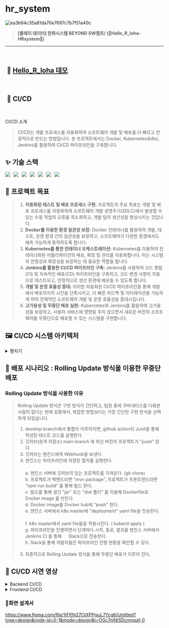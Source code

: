 # hr_system

![ea3b64c35a81da70e7697c7b7f51a40c](https://github.com/kkm4232/be02-pre-Jenkins-practice/assets/149145532/27cbc02e-0c2f-48d9-8acc-53115237b506)




> **[플레이 데이터] 한화시스템 BEYOND SW캠프/ (🔶Hello_R_loha-HRsystem🔶)**
---


<br>

## &nbsp;🌺 [ Hello_R_loha 데모](192.168.0.51)

<br>

## ️️ 📝️ CI/CD

<br>

CI/CD 소개
>CI/CD는 개발 프로세스를 자동화하여 소프트웨어 개발 및 배포를 더 빠르고 안정적으로 만드는 방법입니다. 본 프로젝트에서는 Docker, Kubernetes(k8s), Jenkins를 활용하여 CI/CD 파이프라인을 구축합니다.

## ✨ 기술 스택
<div style="display: flex; gap: 10px; flex-wrap: wrap;">
<img src="https://img.shields.io/badge/GitHub-181717?style=flat&logo=GitHub&logoColor=white&color=black">
<img src="https://img.shields.io/badge/Git-F05032?style=flat&logo=Git&logoColor=white&color=ffa500">
<img src="https://img.shields.io/badge/GitHub%20Actions-2088FF?style=flat&logo=GitHub-Actions&logoColor=white">
<img src="https://img.shields.io/badge/Jenkins-D24939?style=flat&logo=Jenkins&logoColor=white&color=blue">
<img src="https://img.shields.io/badge/Docker-2496ED?style=flat&logo=Docker&logoColor=white">
<img src="https://img.shields.io/badge/Kubernetes-326CE5?style=flat&logo=Kubernetes&logoColor=white">
<img src="https://img.shields.io/badge/Slack-4A154B?style=flat&logo=slack&logoColor=white">
</div>

📌 프로젝트 목표
---
>1. **자동화된 테스트 및 배포 프로세스 구현:** 프로젝트의 주요 목표는 개발 및 배포 프로세스를 자동화하여 소프트웨어 개발 생명주기(SDLC)에서 발생할 수 있는 수동 작업의 오류를 최소화하고, 개발 팀의 생산성을 향상시키는 것입니다.
>2. **Docker를 이용한 환경 일관성 보장:** Docker 컨테이너를 활용하여 개발, 테스트, 운영 환경 간의 일관성을 보장하고, 소프트웨어가 다양한 환경에서도 예측 가능하게 동작하도록 합니다.
>3. **Kubernetes를 통한 컨테이너 오케스트레이션:** Kubernetes를 이용하여 컨테이너화된 어플리케이션의 배포, 확장 및 관리를 자동화합니다. 이는 시스템의 안정성과 확장성을 보장하는 데 중요한 역할을 합니다.
>4. **Jenkins를 활용한 CI/CD 파이프라인 구축:** Jenkins를 사용하여 코드 통합(CI) 및 지속적인 배포(CD) 파이프라인을 구축하고, 코드 변경 사항이 자동으로 테스트되고, 안정적으로 생산 환경에 배포될 수 있도록 합니다.
>5. **개발 및 운영 효율성 증대:** 이러한 자동화된 CI/CD 파이프라인을 통해 개발에서 배포까지의 시간을 단축시키고, 더 빠른 피드백 및 이터레이션을 가능하게 하여 전체적인 소프트웨어 개발 및 운영 효율성을 증대시킵니다.
>6. **고가용성 및 무중단 배포 실현:** Kubernetes와 Jenkins를 활용하여 고가용성을 보장하고, 사용자 서비스에 영향을 주지 않으면서 새로운 버전의 소프트웨어를 무중단으로 배포할 수 있는 시스템을 구현합니다.


## 🖼️ CI/CD 시스템 아키텍처
<details>
<summary>펼치기</summary>
사진 넣을 예정
</details>



## 🔄 배포 시나리오 : Rolling Update 방식을 이용한 무중단 배포

### Rolling Update 방식을 사용한 이유
>Rolling Update 방식은 구현 방식이 간단하고, 팀원 중에 쿠버네티스를 다뤄본 사람이 없다는 현재 상황에서,
복잡한 방법보다는 가장 간단한 구현 방식을 선택하게 되었습니다.


>1. develop branch에서 통합이 이루어지면, github action이 Junit을 통해 작성된 테스트 코드를 실행한다.
>2. 깃허브(원격 저장소) main branch 에 최신 버전의 프로젝트가 "push" 된다.
>3. 깃허브는 젠킨스에게 Webhook을 보낸다.
>4. 젠킨스는 파이프라인에 저장된 절차를 실행한다.
    <br>
 　 <br>a. 젠킨스 서버에 깃허브의 있는 프로젝트를 가져온다. (git clone)
 　 <br>b. 프로젝트가 벡엔드라면 "mvn package", 프로젝트가 프론트엔드라면 "npm run build" 를 통해 빌드 한다.
 　 <br>c. 빌드를 통해 생긴 "jar" 또는 "dist 폴더" 를 이용해 Dockerfile로 Docker image 를 만든다.
 　 <br>d. Docker image를 Docker hub에 "push" 한다.
 　 <br>e. 젠킨스 서버에서 k8s master에 "deployment" yaml file을 전송한다.
 　 <br>f. k8s master에서 yaml file들을 적용시킨다. ( kubectl apply )
 　 <br>g. 파이프라인을 진행하면서 단계마다 시작, 종료, 결과를 젠킨스 서버에서 Jenkins CI 를 통해
     　 Slack으로 전송한다.
 　 <br>h. Slack을 통해 개발자들은 파이프라인 진행 현황을 확인할 수 있다.
    <br><br>
>5. 최종적으로 Rolling Update 방식을 통해 무중단 배포가 이루어 진다.



## 🎥 CI/CD 시연 영상
<details>
<summary>Backend CI/CD</summary>
사진 넣을 예정
</details>
<details>
<summary>Frontend CI/CD</summary>
사진 넣을 예정
</details>

### 🌼화면 설계서

https://www.figma.com/file/1iFf0h27CtXPPjsuL7Ycg6/Untitled?type=design&node-id=0-1&mode=design&t=OGc7niNt5Dcmnqaf-0



